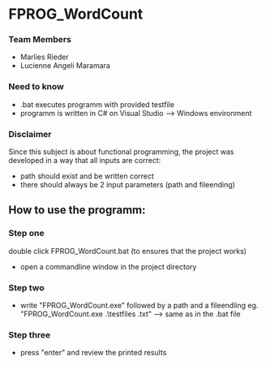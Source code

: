 # FPROG_WordCount

### Team Members
- Marlies Rieder
- Lucienne Angeli Maramara

### Need to know
- .bat executes programm with provided testfile
- programm is written in C# on Visual Studio --> Windows environment

### Disclaimer
Since this subject is about functional programming, the project was developed in a way that all inputs are correct:
- path should exist and be written correct
- there should always be 2 input parameters (path and fileending)

## How to use the programm:
### Step one
double click FPROG_WordCount.bat (to ensures that the project works)
- open a commandline window in the project directory

### Step two
- write "FPROG_WordCount.exe" followed by a path and a fileendling 
eg. "FPROG_WordCount.exe .\testfiles .txt" --> same as in the .bat file


### Step three
- press "enter" and review the printed results

